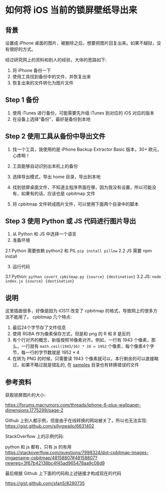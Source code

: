 # 如何将 iOS 当前的锁屏壁纸导出来

## 背景

设置成 iPhone 桌面的图片，被删除之后，想要把图片回复出来。如果不越狱，没有很好的方式。

经过研究网上的资料和别人的经验，大体的思路如下:

1. 将 iPhone 备份一下
2. 使用工具找到备份中的文件，并恢复出来
3. 恢复出来的文件转化为图片文件

## Step 1 备份

1. 使用 iTunes 进行备份，可能需要先升级 iTunes 到对应的 iOS 对应的版本
2. 在设备上选择“备份”，最好是备份到本地

## Step 2 使用工具从备份中导出文件

1. 找一个工具，我使用的是 iPhone Backup Extractor Basic 版本，30+ 欧元，心疼啊！
2. 工具能够自动识别出本机上的备份

3. 选择导出模式，导出 home 目录，导出到本地

4. 找到锁屏桌面文件，不知道主程序界面在哪，因为我没有设置，所以可能没有，如果有的话，应该也是 cpbitmap 文件

5. 将 cpbitmap 文件转成图片文件，可以使用下面两个目录中的脚本

## Step 3 使用 Python 或 JS 代码进行图片导出

1. 从 Python 和 JS 中选择一个语言
2. 准备环境

  2.1 Python 需要依赖 python2 和 PIL `pip install pillow`
  2.2 JS 需要 npm install
  
3. 运行代码

  3.1 Python: `python covert_cpbitmap.py {source} {destination}`
  3.2 JS: `node index.js {source} {destination}`

## 说明

这里插曲很多，好像是因为 iOS11 改变了 cpbitmap 的格式，导致网上的很多方法不能用了。
cpbitmap 几个特点:

1. 最后24个字节存了文件信息
2. 使用 RGBA 作为像素保存方式，但是和 png 的 R 和 B 是反的
3. 有个行对齐的概念，新版按照16像素对齐。例如，一行有 1943 个像素，那么，一行就有 `math.ceil(1943/16) * 16 = 1952` 个像素，每个像素4个字节，每一行的字节数就是 1952 * 4
4. 在转为 PNG 的时候，只需要读 1943 个像素就可以，本行剩余的可以直接略过，如果不略过就是错乱的, 在 [samples](samples) 目录也有转换错误的文件

## 参考资料

获取锁屏图片的大小:

<https://forums.macrumors.com/threads/iphone-6-plus-wallpaper-dimensions.1775299/page-2>

Github 上别人都示例，但是由于在线转换的网站被关了，所以也无法实现:
https://gist.github.com/sillygwailo/6631402

StackOverflow 上的示例代码:

python 和 js 都有，只有 js 的有用
<https://stackoverflow.com/questions/7998324/dot-cpbitmap-images-imgaename-cpbitmap/48158807#48158807?newreg=3f67b42138bc4f45ad965478aa9c08d9>

最后根据 Github 上下面的代码和上述链接才构成现在的代码

<https://gist.github.com/sfan5/8280735>
